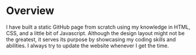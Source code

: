# Overview
I have built a static GitHub page from scratch using my knowledge in HTML, CSS, and a little bit of Javascript. Although the design layout might not be the greatest, it serves its purpose by showcasing my coding skills and abilities. I always try to update the website whenever I get the time.

